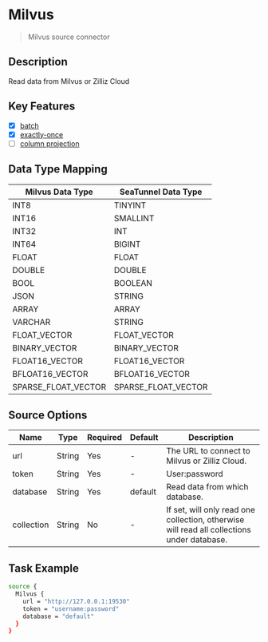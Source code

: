 # Milvus

> Milvus source connector

## Description

Read data from Milvus or Zilliz Cloud

## Key Features

- [x] [batch](../../concept/connector-v2-features.md)
- [x] [exactly-once](../../concept/connector-v2-features.md)
- [ ] [column projection](../../concept/connector-v2-features.md)

## Data Type Mapping

|  Milvus Data Type   | SeaTunnel Data Type |
|---------------------|---------------------|
| INT8                | TINYINT             |
| INT16               | SMALLINT            |
| INT32               | INT                 |
| INT64               | BIGINT              |
| FLOAT               | FLOAT               |
| DOUBLE              | DOUBLE              |
| BOOL                | BOOLEAN             |
| JSON                | STRING              |
| ARRAY               | ARRAY               |
| VARCHAR             | STRING              |
| FLOAT_VECTOR        | FLOAT_VECTOR        |
| BINARY_VECTOR       | BINARY_VECTOR       |
| FLOAT16_VECTOR      | FLOAT16_VECTOR      |
| BFLOAT16_VECTOR     | BFLOAT16_VECTOR     |
| SPARSE_FLOAT_VECTOR | SPARSE_FLOAT_VECTOR |

## Source Options

|    Name    |  Type  | Required | Default |                                        Description                                         |
|------------|--------|----------|---------|--------------------------------------------------------------------------------------------|
| url        | String | Yes      | -       | The URL to connect to Milvus or Zilliz Cloud.                                              |
| token      | String | Yes      | -       | User:password                                                                              |
| database   | String | Yes      | default | Read data from which database.                                                             |
| collection | String | No       | -       | If set, will only read one collection, otherwise will read all collections under database. |

## Task Example

```bash
source {
  Milvus {
    url = "http://127.0.0.1:19530"
    token = "username:password"
    database = "default"
  }
}
```

